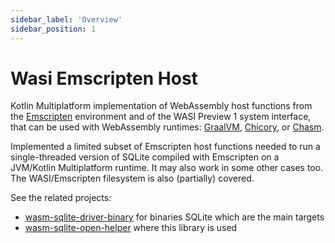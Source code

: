 ```yaml
---
sidebar_label: 'Overview'
sidebar_position: 1
---
```


# Wasi Emscripten Host

Kotlin Multiplatform implementation of WebAssembly host functions from the [Emscripten] environment and of the 
WASI Preview 1 system interface, that can be used with WebAssembly runtimes: [GraalVM][GraalWasm], [Chicory], or [Chasm].

Implemented a limited subset of Emscripten host functions needed to run a single-threaded version of SQLite compiled
with Emscripten on a JVM/Kotlin Multiplatform runtime. It may also work in some other cases too.
The WASI/Emscripten filesystem is also (partially) covered.

See the related projects:

* [wasm-sqlite-driver-binary] for binaries SQLite which are the main targets
* [wasm-sqlite-open-helper] where this library is used

[Emscripten]: https://emscripten.org/
[Chasm]: https://github.com/CharlieTap/chasm
[Chicory]: https://github.com/dylibso/chicory
[GraalWasm]: https://www.graalvm.org/latest/reference-manual/wasm/
[wasm-sqlite-driver-binary]: https://github.com/illarionov/wasm-sqlite-driver-binary
[wasm-sqlite-open-helper]: https://github.com/illarionov/wasm-sqlite-open-helper
